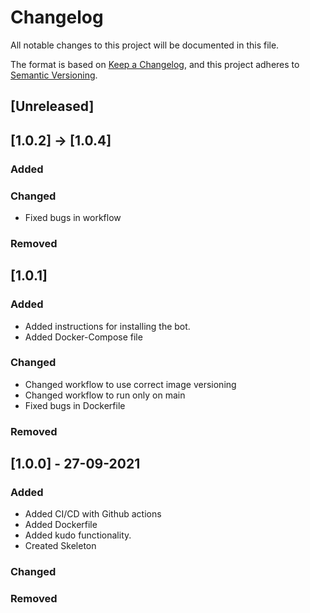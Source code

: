 # Changelog
All notable changes to this project will be documented in this file.

The format is based on [Keep a Changelog](https://keepachangelog.com/en/1.0.0/),
and this project adheres to [Semantic Versioning](https://semver.org/spec/v2.0.0.html).

## [Unreleased]

## [1.0.2] -> [1.0.4]
### Added
### Changed
- Fixed bugs in workflow
### Removed


## [1.0.1]
### Added
- Added instructions for installing the bot.
- Added Docker-Compose file
### Changed
- Changed workflow to use correct image versioning
- Changed workflow to run only on main
- Fixed bugs in Dockerfile
### Removed

## [1.0.0] - 27-09-2021
### Added
- Added CI/CD with Github actions
- Added Dockerfile
- Added kudo functionality.
- Created Skeleton
### Changed


### Removed
